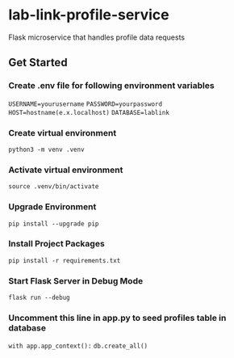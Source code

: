 # lab-link-profile-service
Flask microservice that handles profile data requests

## Get Started

### Create .env file for following environment variables
```USERNAME=yourusername```
```PASSWORD=yourpassword```
```HOST=hostname(e.x.localhost)```
```DATABASE=lablink```

### Create virtual environment
```python3 -m venv .venv```

### Activate virtual environment
```source .venv/bin/activate```

### Upgrade Environment
```pip install --upgrade pip```

### Install Project Packages
```pip install -r requirements.txt```

### Start Flask Server in Debug Mode
```flask run --debug```

### Uncomment this line in app.py to seed profiles table in database
```with app.app_context():```
    ```db.create_all()```
